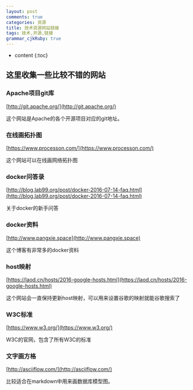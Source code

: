 ```yaml
---
layout: post
comments: true
categories: 资源
title: 技术资源网站链接
tags: 技术,开源,链接
grammar_cjkRuby: true
---
```


* content
{:toc}

## 这里收集一些比较不错的网站

### Apache项目git库

[http://git.apache.org/](http://git.apache.org/)

这个网站是Apache的各个开源项目对应的git地址。

### 在线画拓扑图

[https://www.processon.com/](https://www.processon.com/)

这个网站可以在线画网络拓扑图

### docker问答录

[http://blog.lab99.org/post/docker-2016-07-14-faq.html](http://blog.lab99.org/post/docker-2016-07-14-faq.html)

关于docker的新手问答

### docker资料

[http://www.pangxie.space](http://www.pangxie.space)

这个博客有非常多的docker资料

### host映射

[https://laod.cn/hosts/2016-google-hosts.html](https://laod.cn/hosts/2016-google-hosts.html)

这个网站会一直保持更新host映射，可以用来设置谷歌的映射就能谷歌搜索了

### W3C标准

[https://www.w3.org/](https://www.w3.org/)

W3C的官网，包含了所有W3C的标准

### 文字画方格

[http://asciiflow.com/](http://asciiflow.com/)

比较适合在markdown中用来画数据库模型图。